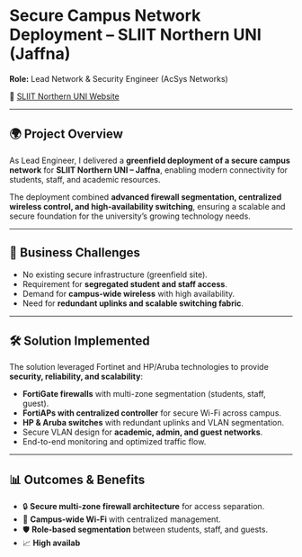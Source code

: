 # Secure Campus Network Deployment – SLIIT Northern UNI (Jaffna)  
**Role:** Lead Network & Security Engineer (AcSys Networks)  

🔗 [SLIIT Northern UNI Website](https://northernuni.lk)  

---

## 🌍 Project Overview
As Lead Engineer, I delivered a **greenfield deployment of a secure campus network** for **SLIIT Northern UNI – Jaffna**, enabling modern connectivity for students, staff, and academic resources.  

The deployment combined **advanced firewall segmentation, centralized wireless control, and high-availability switching**, ensuring a scalable and secure foundation for the university’s growing technology needs.  

---

## 🎯 Business Challenges
- No existing secure infrastructure (greenfield site).  
- Requirement for **segregated student and staff access**.  
- Demand for **campus-wide wireless** with high availability.  
- Need for **redundant uplinks and scalable switching fabric**.  

---

## 🛠️ Solution Implemented
The solution leveraged Fortinet and HP/Aruba technologies to provide **security, reliability, and scalability**:  
- **FortiGate firewalls** with multi-zone segmentation (students, staff, guest).  
- **FortiAPs with centralized controller** for secure Wi-Fi across campus.  
- **HP & Aruba switches** with redundant uplinks and VLAN segmentation.  
- Secure VLAN design for **academic, admin, and guest networks**.  
- End-to-end monitoring and optimized traffic flow.  

---

## 📊 Outcomes & Benefits
- 🔒 **Secure multi-zone firewall architecture** for access separation.  
- 📡 **Campus-wide Wi-Fi** with centralized management.  
- 🛡️ **Role-based segmentation** between students, staff, and guests.  
- 📈 **High availab**
